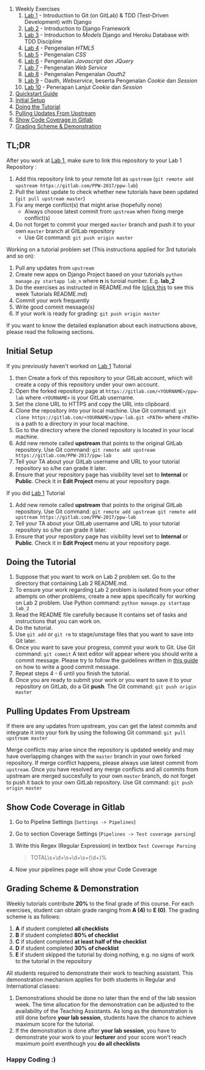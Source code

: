 1. Weekly Exercises
    1. [Lab 1](lab_1/README.md) - Introduction to Git (on GitLab) & TDD (Test-Driven Development) with Django
    2. [Lab 2](lab_2/README.md) - Introduction to Django Framework
    3. [Lab 3](lab_instruction/lab_3/README.md) - Introduction to _Models_ Django and Heroku Database with TDD Discipline
    4. [Lab 4](lab_instruction/lab_4/README.md) - Pengenalan _HTML5_
    5. [Lab 5](lab_instruction/lab_5/README.md) - Pengenalan _CSS_
    6. [Lab 6](lab_instruction/lab_6/README.md) - Pengenalan _Javascript dan JQuery_
    7. [Lab 7](lab_instruction/lab_7/README.md) - Pengenalan _Web Service_
    8. [Lab 8](lab_instruction/lab_8/README.md) - Pengenalan Pengenalan _Oauth2_
    9. [Lab 9](lab_instruction/lab_9/README.md) - Oauth, _Webservice_, beserta Pengenalan _Cookie_ dan _Session_
    10. [Lab 10](lab_instruction/lab_10/README.md) - Penerapan Lanjut _Cookie_ dan _Session_
2. [Quickstart Guide](#tldr)
3. [Initial Setup](#initial-setup)
4. [Doing the Tutorial](#doing-the-tutorial)
5. [Pulling Updates From Upstream](#pulling-updates-from-upstream)
6. [Show Code Coverage in Gitlab](#show-code-coverage-in-gitlab)
7. [Grading Scheme & Demonstration](#grading-scheme-demonstration)


## TL;DR

After you work at [Lab 1](lab_1/README.md), make sure to link this repository to your Lab 1 Repository :

1. Add this repository link to your remote list as `upstream` (`git remote add upstream https://gitlab.com/PPW-2017/ppw-lab`)
2. Pull the latest update to check whether new tutorials have been updated (`git pull upstream master`)
3. Fix any merge conflict(s) that might arise (hopefully none)
    - Always choose latest commit from `upstream` when fixing merge
    conflict(s)
3. Do not forget to commit your merged `master` branch and push it
to your own `master` branch at GitLab repository
    - Use Git command: `git push origin master`

Working on a tutorial problem set (This instructions applied for 3rd tutorials and so on):

1. Pull any updates from `upstream`
2. Create new apps on Django Project based on your tutorials `python manage.py startapp lab_n` where **n** is turoial number. E.g. **lab_2**
3. Do the exercises as instructed in README.md file ([click this](lab_instruction/lab_10/README.md) to see this week Tutorials README.md)
4. Commit your work frequently
5. Write good commit message(s)
6. If your work is ready for grading: `git push origin master`

If you want to know the detailed explanation about each instructions above,
please read the following sections.


## Initial Setup

If you previously haven't worked on [Lab 1](lab_1/README.md) Tutorial

1. then Create a fork of this repository to your GitLab account, which
will create a copy of this repository under your own account. 
2. Open the forked repository page at
`https://gitlab.com/<YOURNAME>/ppw-lab` where `<YOURNAME>`
is your GitLab username.
3. Set the clone URL to HTTPS and copy the URL into clipboard.
4. Clone the repository into your local machine. Use Git command:
`git clone https://gitlab.com/<YOURNAME>/ppw-lab.git <PATH>`
where `<PATH>` is a path to a directory in your local machine.
5. Go to the directory where the cloned repository is located in your
local machine.
6. Add new remote called **upstream** that points to the original
GitLab repository. Use Git command: `git remote add upstream https://gitlab.com/PPW-2017/ppw-lab`
7. Tell your TA about your GitLab username and URL to your tutorial
repository so s/he can grade it later.
8. Ensure that your repository page has visibility level set to
**Internal** or **Public**. Check it in **Edit Project** menu at
your repository page.

If you did [Lab 1](lab_1/README.md) Tutorial

1. Add new remote called **upstream** that points to the original
GitLab repository. Use Git command: `git remote add upstream git remote add upstream https://gitlab.com/PPW-2017/ppw-lab`
3. Tell your TA about your GitLab username and URL to your tutorial
repository so s/he can grade it later.
4. Ensure that your repository page has visibility level set to
**Internal** or **Public**. Check it in **Edit Project** menu at
your repository page.

## Doing the Tutorial

1. Suppose that you want to work on Lab 2 problem set. Go to the
directory that containing Lab 2 README.md.
2. To ensure your work regarding Lab 2 problem is isolated from
your other attempts on other problems, create a new apps
specifically for working on Lab 2 problem. Use Python command:
`python manage.py startapp lab_2`
3. Read the README file carefully because It contains set of tasks and instructions that you can work on.
4. Do the tutorial.
5. Use `git add` or `git rm` to stage/unstage files that you want to
save into Git later.
6. Once you want to save your progress, commit your work to Git. Use
Git command: `git commit` A text editor will appear where you should
write a commit message. Please try to follow the guidelines written
in [this guide](http://chris.beams.io/posts/git-commit/) on how to
write a good commit message.
7. Repeat steps 4 - 6 until you finish the tutorial.
8. Once you are ready to submit your work or you want to save it to
your repository on GitLab, do a Git **push**. The Git command: 
`git push origin master`

## Pulling Updates From Upstream

If there are any updates from upstream, you can get the latest commits
and integrate it into your fork by using the following Git command:
`git pull upstream master`

Merge conflicts may arise since the repository is updated weekly and
may have overlapping changes with the `master` branch in your own
forked repository. If merge conflict happens, please always use latest
commit from `upstream`. Once you have resolved any merge conflicts and all commits from
upstream are merged succesfully to your own `master` branch, do not
forget to push it back to your own GitLab repository. Use Git command:
`git push origin master`

## Show Code Coverage in Gitlab

1. Go to Pipeline Settings (`Settings -> Pipelines`)
2. Go to section Coverage Settings (`Pipelines -> Test coverage parsing`)
3. Write this Regex (Regular Expression) in textbox `Test Coverage Parsing` 

    > TOTAL\s+\d+\s+\d+\s+(\d+)%

4. Now your pipelines page will show your Code Coverage

## Grading Scheme & Demonstration

Weekly tutorials contribute **20%** to the final grade of this course.
For each exercises, student can obtain grade ranging from **A (4)** to
**E (0)**. The grading scheme is as follows:

1. **A** if student completed **all checklists**
2. **B** if student completed **80% of checklist**
3. **C** if student completed **at least half of the checklist**
4. **D** if student completed **30% of checklist**
5. **E** if student skipped the tutorial by doing nothing, e.g.
    no signs of work to the tutorial in the repository

All students required to demonstrate their work to teaching assistant.
This demonstration mechanism applies for both students in Regular and
International classes:

1. Demonstrations should be done no later than the end of the
    lab session week. The time allocation for the demonstration can be
    adjusted to the availability of the Teaching Assistants. As long as
    the demonstration is still done before **your lab session**, students have the chance
    to achieve maximum score for the tutorial.
2. If the demonstration is done after **your lab session**, you have to demonstrate
 your work to your **lecturer** and your score won't reach maximum point eventhough you 
 **do all checklists**

### Happy Coding :)